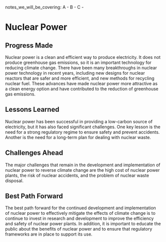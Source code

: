 notes_we_will_be_covering:
A -
B -
C -

# Nuclear Power

## Progress Made

Nuclear power is a clean and efficient way to produce electricity. It does not produce greenhouse gas emissions, so it is an important technology for reducing climate change. There have been many breakthroughs in nuclear power technology in recent years, including new designs for nuclear reactors that are safer and more efficient, and new methods for recycling nuclear fuel. These advances have made nuclear power more attractive as a clean energy option and have contributed to the reduction of greenhouse gas emissions.

## Lessons Learned

Nuclear power has been successful in providing a low-carbon source of electricity, but it has also faced significant challenges. One key lesson is the need for a strong regulatory regime to ensure safety and prevent accidents. Another is the need for a long-term plan for dealing with nuclear waste.

## Challenges Ahead

The major challenges that remain in the development and implementation of nuclear power to reverse climate change are the high cost of nuclear power plants, the risk of nuclear accidents, and the problem of nuclear waste disposal.

## Best Path Forward

The best path forward for the continued development and implementation of nuclear power to effectively mitigate the effects of climate change is to continue to invest in research and development to improve the efficiency and safety of nuclear power plants. In addition, it is important to educate the public about the benefits of nuclear power and to ensure that regulatory frameworks are in place to support its use.
